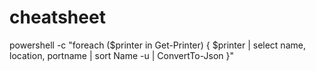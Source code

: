 # cheatsheet

powershell -c "foreach ($printer in Get-Printer) { $printer | select name, location, portname | sort Name -u | ConvertTo-Json }"
